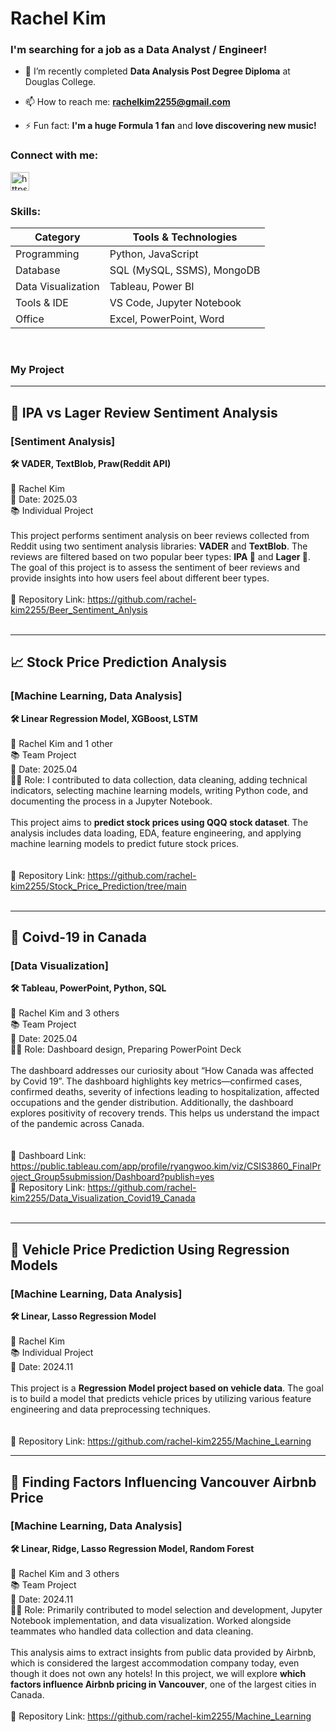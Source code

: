 <h1 align="left">Rachel Kim</h1>
<h3 align="left">I'm searching for a job as a Data Analyst / Engineer!</h3>

- 🌱 I’m recently completed **Data Analysis Post Degree Diploma** at Douglas College.

- 📫 How to reach me: **rachelkim2255@gmail.com**

- ⚡ Fun fact: **I'm a huge Formula 1 fan** and **love discovering new music!**


<h3 align="left">Connect with me:</h3>
<p align="left">
<a href="https://linkedin.com/in/rachel-kim2255/?locale=en_us" target="blank"><img align="center" src="https://cdn-icons-png.flaticon.com/512/174/174857.png" alt="https://www.linkedin.com/in/rachel-kim2255/?locale=en_us" height="30" width="30" /></a>
</p>

<h3 align="left">Skills:</h3>

<p>

| Category           | Tools & Technologies                |
|--------------------|-------------------------------------|
| Programming        | Python, JavaScript                  |
| Database           | SQL (MySQL, SSMS), MongoDB          |
| Data Visualization | Tableau, Power BI                   |
| Tools & IDE        | VS Code, Jupyter Notebook           |
| Office             | Excel, PowerPoint, Word             |

</p>
<br>

<h3 align="left">My Project</h3>

---

## 🍻 IPA vs Lager Review Sentiment Analysis  
### [Sentiment Analysis]  
**🛠️ VADER, TextBlob, Praw(Reddit API)**  
<br>
📎 Rachel Kim  
📅 Date: 2025.03  
📚 Individual Project  
<br>
This project performs sentiment analysis on beer reviews collected from Reddit using two sentiment analysis libraries: 
**VADER** and **TextBlob**. The reviews are filtered based on two popular beer types: **IPA 🍺** and **Lager 🍺**. The goal of this project is to assess the sentiment of beer reviews and provide insights into how users feel about different beer types.
<br>
<br>
🔗 Repository Link: https://github.com/rachel-kim2255/Beer_Sentiment_Anlysis  
<br>

---
## 📈 Stock Price Prediction Analysis  
### [Machine Learning, Data Analysis]  
**🛠️ Linear Regression Model, XGBoost, LSTM**   
<br>
📎 Rachel Kim and 1 other  
📚 Team Project    
📅 Date: 2025.04  
👩‍💻 Role: I contributed to data collection, data cleaning, adding technical indicators, selecting machine learning models, writing Python code, and documenting the process in a Jupyter Notebook.  
<br>
This project aims to **predict stock prices using QQQ stock dataset**. The analysis includes data loading, EDA, feature engineering, and applying machine learning models to predict future stock prices.  
<br>
<br>
🔗 Repository Link: https://github.com/rachel-kim2255/Stock_Price_Prediction/tree/main  
<br>

---
## 🦠 Coivd-19 in Canada  
### [Data Visualization]  
**🛠️ Tableau, PowerPoint, Python, SQL**  
<br>
📎 Rachel Kim and 3 others  
📚 Team Project  
📅 Date: 2025.04  
👩‍💻 Role: Dashboard design, Preparing PowerPoint Deck  
<br>
The dashboard addresses our curiosity about “How Canada was affected by Covid 19”. The dashboard highlights key metrics—confirmed cases, confirmed deaths, severity of infections leading to hospitalization, affected occupations and the gender distribution. Additionally, the dashboard explores positivity of recovery trends. This helps us understand the impact of the pandemic across Canada.    
<br>
<br>
🎨 Dashboard Link: https://public.tableau.com/app/profile/ryangwoo.kim/viz/CSIS3860_FinalProject_Group5submission/Dashboard?publish=yes  
🔗 Repository Link: https://github.com/rachel-kim2255/Data_Visualization_Covid19_Canada  
<br>

---
## 🚙 Vehicle Price Prediction Using Regression Models  
### [Machine Learning, Data Analysis]  
**🛠️ Linear, Lasso Regression Model**  
<br>
📎 Rachel Kim  
📚 Individual Project  
📅 Date: 2024.11  
<br>
This project is a **Regression Model project based on vehicle data**. The goal is to build a model that predicts vehicle prices by utilizing various feature engineering and data preprocessing techniques.  
<br>
<br>
🔗 Repository Link: https://github.com/rachel-kim2255/Machine_Learning
<br>

---

## 🏡 Finding Factors Influencing Vancouver Airbnb Price  
### [Machine Learning, Data Analysis]  
**🛠️ Linear, Ridge, Lasso Regression Model, Random Forest**  
<br>
📎 Rachel Kim and 3 others  
📚 Team Project  
📅 Date: 2024.11  
👩‍💻 Role: Primarily contributed to model selection and development, Jupyter Notebook implementation, and data visualization. Worked alongside teammates who handled data collection and data cleaning.  
<br>
This analysis aims to extract insights from public data provided by Airbnb, which is considered the largest accommodation company today, even though it does not own any hotels! In this project, we will explore **which factors influence Airbnb pricing in Vancouver**, one of the largest cities in Canada.
<br>
<br>
🔗 Repository Link: https://github.com/rachel-kim2255/Machine_Learning
<br>
<br>
<br>
